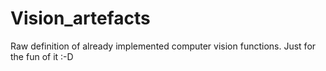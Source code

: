 # Vision_artefacts
Raw definition of already implemented computer vision functions. Just for the fun of it :-D
